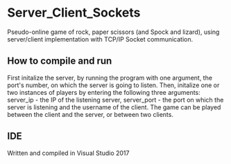 # Server_Client_Sockets
Pseudo-online game of rock, paper scissors (and Spock and lizard), using
server/client implementation with TCP/IP Socket communication.

## How to compile and run
First initalize the server, by running the program with one argument, the port's number, on which the server is going to listen.
Then, initalize one or two instances of players by entering the following three arguments: server_ip - the IP of the listening server,
server_port - the port on which the server is listening and the username of the client. The game can be played between the
client and the server, or between two clients.

## IDE
Written and compiled in Visual Studio 2017
